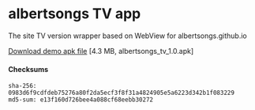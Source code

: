 # albertsongs TV app
The site TV version  wrapper based on WebView for albertsongs.github.io

[Download demo apk file](https://github.com/albertsongs/tv-app/raw/main/demo/albertsongs_tv_1.0.apk) [4.3 MB, albertsongs_tv_1.0.apk]
#### Checksums
    sha-256: 0983d6f9cdfdeb75276a80f2da5ecf3f8f31a4824905e5a6223d342b1f083229
    md5-sum: e13f160d726bee4a088cf68eebb30272